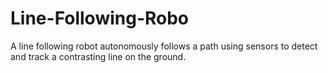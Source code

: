 # Line-Following-Robo
A line following robot autonomously follows a path using sensors to detect and track a contrasting line on the ground.
